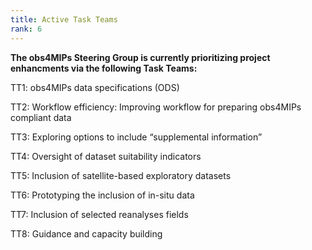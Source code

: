 ```yaml
---
title: Active Task Teams 
rank: 6
---
```



 **The obs4MIPs Steering Group is currently prioritizing project enhancments via the following Task Teams:**

TT1: obs4MIPs data specifications (ODS) 

TT2: Workflow efficiency: Improving workflow for preparing obs4MIPs compliant data
 
TT3: Exploring options to include “supplemental information”

TT4: Oversight of dataset suitability indicators

TT5: Inclusion of satellite-based exploratory datasets

TT6: Prototyping the inclusion of in-situ data

TT7: Inclusion of selected reanalyses fields

TT8: Guidance and capacity building


